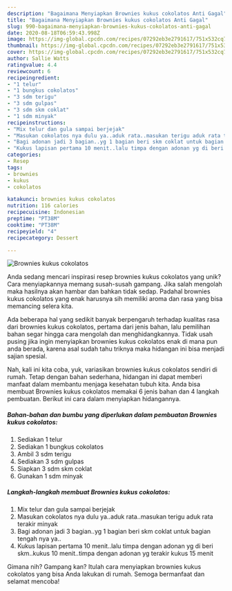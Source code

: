 ```yaml
---
description: "Bagaimana Menyiapkan Brownies kukus cokolatos Anti Gagal"
title: "Bagaimana Menyiapkan Brownies kukus cokolatos Anti Gagal"
slug: 990-bagaimana-menyiapkan-brownies-kukus-cokolatos-anti-gagal
date: 2020-08-18T06:59:43.998Z
image: https://img-global.cpcdn.com/recipes/07292eb3e2791617/751x532cq70/brownies-kukus-cokolatos-foto-resep-utama.jpg
thumbnail: https://img-global.cpcdn.com/recipes/07292eb3e2791617/751x532cq70/brownies-kukus-cokolatos-foto-resep-utama.jpg
cover: https://img-global.cpcdn.com/recipes/07292eb3e2791617/751x532cq70/brownies-kukus-cokolatos-foto-resep-utama.jpg
author: Sallie Watts
ratingvalue: 4.4
reviewcount: 6
recipeingredient:
- "1 telur"
- "1 bungkus cokolatos"
- "3 sdm terigu"
- "3 sdm gulpas"
- "3 sdm skm coklat"
- "1 sdm minyak"
recipeinstructions:
- "Mix telur dan gula sampai berjejak"
- "Masukan cokolatos nya dulu ya..aduk rata..masukan terigu aduk rata terakir minyak"
- "Bagi adonan jadi 3 bagian..yg 1 bagian beri skm coklat untuk bagian tengah nya ya.."
- "Kukus lapisan pertama 10 menit..lalu timpa dengan adonan yg di beri skm..kukus 10 menit..timpa dengan adonan yg terakir kukus 15 menit"
categories:
- Resep
tags:
- brownies
- kukus
- cokolatos

katakunci: brownies kukus cokolatos 
nutrition: 116 calories
recipecuisine: Indonesian
preptime: "PT38M"
cooktime: "PT38M"
recipeyield: "4"
recipecategory: Dessert

---
```



![Brownies kukus cokolatos](https://img-global.cpcdn.com/recipes/07292eb3e2791617/751x532cq70/brownies-kukus-cokolatos-foto-resep-utama.jpg)

Anda sedang mencari inspirasi resep brownies kukus cokolatos yang unik? Cara menyiapkannya memang susah-susah gampang. Jika salah mengolah maka hasilnya akan hambar dan bahkan tidak sedap. Padahal brownies kukus cokolatos yang enak harusnya sih memiliki aroma dan rasa yang bisa memancing selera kita.



Ada beberapa hal yang sedikit banyak berpengaruh terhadap kualitas rasa dari brownies kukus cokolatos, pertama dari jenis bahan, lalu pemilihan bahan segar hingga cara mengolah dan menghidangkannya. Tidak usah pusing jika ingin menyiapkan brownies kukus cokolatos enak di mana pun anda berada, karena asal sudah tahu triknya maka hidangan ini bisa menjadi sajian spesial.


Nah, kali ini kita coba, yuk, variasikan brownies kukus cokolatos sendiri di rumah. Tetap dengan bahan sederhana, hidangan ini dapat memberi manfaat dalam membantu menjaga kesehatan tubuh kita. Anda bisa membuat Brownies kukus cokolatos memakai 6 jenis bahan dan 4 langkah pembuatan. Berikut ini cara dalam menyiapkan hidangannya.

<!--inarticleads1-->

##### Bahan-bahan dan bumbu yang diperlukan dalam pembuatan Brownies kukus cokolatos:

1. Sediakan 1 telur
1. Sediakan 1 bungkus cokolatos
1. Ambil 3 sdm terigu
1. Sediakan 3 sdm gulpas
1. Siapkan 3 sdm skm coklat
1. Gunakan 1 sdm minyak




<!--inarticleads2-->

##### Langkah-langkah membuat Brownies kukus cokolatos:

1. Mix telur dan gula sampai berjejak
1. Masukan cokolatos nya dulu ya..aduk rata..masukan terigu aduk rata terakir minyak
1. Bagi adonan jadi 3 bagian..yg 1 bagian beri skm coklat untuk bagian tengah nya ya..
1. Kukus lapisan pertama 10 menit..lalu timpa dengan adonan yg di beri skm..kukus 10 menit..timpa dengan adonan yg terakir kukus 15 menit




Gimana nih? Gampang kan? Itulah cara menyiapkan brownies kukus cokolatos yang bisa Anda lakukan di rumah. Semoga bermanfaat dan selamat mencoba!
